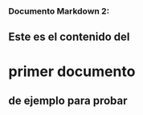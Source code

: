 ### Documento Markdown 2:
## Este es el contenido del 
# primer documento 
de ejemplo para probar
---------------------------------
<ejemplo de texto entre estos cositos>
<ejemplo de texto entre estos cositos>
<ejemplo de texto entre estos cosdfdfgitos>
<ejemplo de texto entre estos c**654564ositos>
<ejemplo de texto entre fdfdgahestos cositos>
<ejemplo de tex256464864to entre estos cositos>





